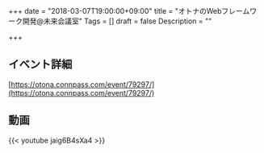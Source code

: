 +++
date = "2018-03-07T19:00:00+09:00"
title = "オトナのWebフレームワーク開発@未来会議室"
Tags = []
draft = false
Description = ""

+++

## イベント詳細

[https://otona.connpass.com/event/79297/](https://otona.connpass.com/event/79297/)

## 動画

{{< youtube jaig6B4sXa4 >}}

